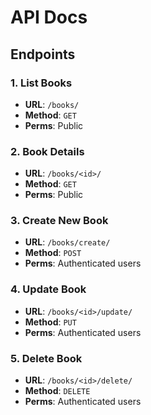 # API Docs

## Endpoints

### 1. List Books
- **URL**: `/books/`
- **Method**: `GET`
- **Perms**: Public

### 2. Book Details
- **URL**: `/books/<id>/`
- **Method**: `GET`
- **Perms**: Public

### 3. Create New Book
- **URL**: `/books/create/`
- **Method**: `POST`
- **Perms**: Authenticated users

### 4. Update Book
- **URL**: `/books/<id>/update/`
- **Method**: `PUT`
- **Perms**: Authenticated users

### 5. Delete Book
- **URL**: `/books/<id>/delete/`
- **Method**: `DELETE`
- **Perms**: Authenticated users
